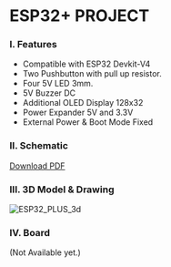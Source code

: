# ESP32+ PROJECT

### I. Features
- Compatible with ESP32 Devkit-V4
- Two Pushbutton with pull up resistor.
- Four 5V LED 3mm.
- 5V Buzzer DC
- Additional OLED Display 128x32
- Power Expander 5V and 3.3V
- External Power & Boot Mode Fixed
  
### II. Schematic
[Download PDF](https://github.com/user-attachments/files/19268394/esp32_plus.pdf)

### III. 3D Model & Drawing
![ESP32_PLUS_3d](https://github.com/user-attachments/assets/89381e11-ccf8-4f53-bc65-c46276feaf1c)

### IV. Board
(Not Available yet.)
